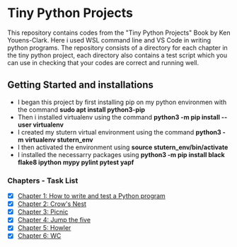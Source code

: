 # Tiny Python Projects

This repository contains codes from the "Tiny Python Projects" Book by Ken Youens-Clark. Here i used WSL command line and VS Code in writing python programs. The repository consists of a directory for each chapter in the tiny python project, each directory also contains a test script which you can use in checking that your codes are correct and running well.

## Getting Started and installations
* I began this project by first installing pip on my python environmen with the command **sudo apt install python3-pip**
* Then i installed virtualenv using the command **python3 -m pip install --user virtualenv**
* I created my stutern virtual environment using the command **python3 -m virtualenv stutern_env**
* I then activated the environment using **source stutern_env/bin/activate**
* I installed the necessarry packages using **python3 -m pip install black flake8 ipython mypy pylint pytest yapf**

### Chapters - Task List
- [x] [Chapter 1: How to write and test a Python program](https://github.com/Josiah-Jovido/Tiny-Python-Project/blob/main/01_hello/hello.py)
- [x] [Chapter 2: Crow's Nest](https://github.com/Josiah-Jovido/Tiny-Python-Project/blob/main/02_crowsnest/crowsnest.py)
- [x] [Chapter 3: Picnic](https://github.com/Josiah-Jovido/Tiny-Python-Project/tree/main/03_picnic)
- [x] [Chapter 4: Jump the five](https://github.com/Josiah-Jovido/Tiny-Python-Project/blob/main/04_jump_the_five/jump.py)
- [x] [Chapter 5: Howler](https://github.com/Josiah-Jovido/Tiny-Python-Project/blob/main/05_howler/howler.py)
- [x] [Chapter 6: WC](https://github.com/Josiah-Jovido/Tiny-Python-Project/blob/main/06_wc/wc.py)
